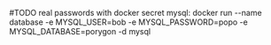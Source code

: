 #TODO real passwords with docker secret
mysql:
docker run --name database -e MYSQL_USER=bob -e MYSQL_PASSWORD=popo -e MYSQL_DATABASE=porygon -d mysql
